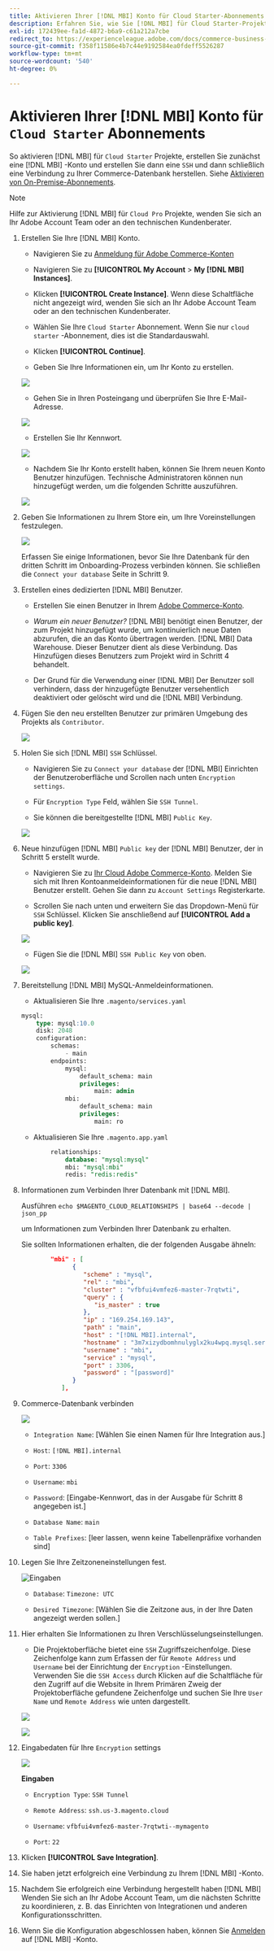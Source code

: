```yaml
---
title: Aktivieren Ihrer [!DNL MBI] Konto für Cloud Starter-Abonnements
description: Erfahren Sie, wie Sie [!DNL MBI] für Cloud Starter-Projekte.
exl-id: 172439ee-fa1d-4872-b6a9-c61a212a7cbe
redirect_to: https://experienceleague.adobe.com/docs/commerce-business-intelligence/mbi/start/onpremise-activation.html
source-git-commit: f358f11586e4b7c44e9192584ea0fdeff5526287
workflow-type: tm+mt
source-wordcount: '540'
ht-degree: 0%

---
```


# Aktivieren Ihrer [!DNL MBI] Konto für `Cloud Starter` Abonnements

So aktivieren [!DNL MBI] für `Cloud Starter` Projekte, erstellen Sie zunächst eine [!DNL MBI] -Konto und erstellen Sie dann eine `SSH` und dann schließlich eine Verbindung zu Ihrer Commerce-Datenbank herstellen. Siehe [Aktivieren von On-Premise-Abonnements](../getting-started/onpremise-activation.md).

>[!NOTE]
>
>Hilfe zur Aktivierung [!DNL MBI] für `Cloud Pro` Projekte, wenden Sie sich an Ihr Adobe Account Team oder an den technischen Kundenberater.

1. Erstellen Sie Ihre [!DNL MBI] Konto.

   - Navigieren Sie zu [Anmeldung für Adobe Commerce-Konten](https://account.magento.com/customer/account/login)

   - Navigieren Sie zu **[!UICONTROL My Account** > **My [!DNL MBI] Instances]**.

   - Klicken **[!UICONTROL Create Instance]**. Wenn diese Schaltfläche nicht angezeigt wird, wenden Sie sich an Ihr Adobe Account Team oder an den technischen Kundenberater.

   - Wählen Sie Ihre `Cloud Starter` Abonnement. Wenn Sie nur `cloud starter` -Abonnement, dies ist die Standardauswahl.

   - Klicken **[!UICONTROL Continue]**.

   - Geben Sie Ihre Informationen ein, um Ihr Konto zu erstellen.

   ![](../assets/create-account-2.png)

   - Gehen Sie in Ihren Posteingang und überprüfen Sie Ihre E-Mail-Adresse.

   ![](../assets/create-account-3.png)

   - Erstellen Sie Ihr Kennwort.

   ![](../assets/create-account-4.png)

   - Nachdem Sie Ihr Konto erstellt haben, können Sie Ihrem neuen Konto Benutzer hinzufügen. Technische Administratoren können nun hinzugefügt werden, um die folgenden Schritte auszuführen.

   ![](../assets/create-account-5.png)

1. Geben Sie Informationen zu Ihrem Store ein, um Ihre Voreinstellungen festzulegen.

   ![](../assets/create-account-6.png)

   Erfassen Sie einige Informationen, bevor Sie Ihre Datenbank für den dritten Schritt im Onboarding-Prozess verbinden können. Sie schließen die `Connect your database` Seite in Schritt 9.

1. Erstellen eines dedizierten [!DNL MBI] Benutzer.

   - Erstellen Sie einen Benutzer in Ihrem [Adobe Commerce-Konto](https://account.magento.com/customer/account/login).

   - _Warum ein neuer Benutzer?_ [!DNL MBI] benötigt einen Benutzer, der zum Projekt hinzugefügt wurde, um kontinuierlich neue Daten abzurufen, die an das Konto übertragen werden. [!DNL MBI] Data Warehouse. Dieser Benutzer dient als diese Verbindung. Das Hinzufügen dieses Benutzers zum Projekt wird in Schritt 4 behandelt.

   - Der Grund für die Verwendung einer [!DNL MBI] Der Benutzer soll verhindern, dass der hinzugefügte Benutzer versehentlich deaktiviert oder gelöscht wird und die [!DNL MBI] Verbindung.

1. Fügen Sie den neu erstellten Benutzer zur primären Umgebung des Projekts als `Contributor`.

   ![](../assets/create-account-7.png)

1. Holen Sie sich [!DNL MBI] `SSH` Schlüssel.

   - Navigieren Sie zu `Connect your database` der [!DNL MBI] Einrichten der Benutzeroberfläche und Scrollen nach unten `Encryption settings`.

   - Für `Encryption Type` Feld, wählen Sie `SSH Tunnel`.

   - Sie können die bereitgestellte [!DNL MBI] `Public Key`.

   ![](../assets/create-account-8.png)

1. Neue hinzufügen [!DNL MBI] `Public key` der [!DNL MBI] Benutzer, der in Schritt 5 erstellt wurde.

   - Navigieren Sie zu [Ihr Cloud Adobe Commerce-Konto](https://account.magento.com/cloud/customer/login/). Melden Sie sich mit Ihren Kontoanmeldeinformationen für die neue [!DNL MBI] Benutzer erstellt. Gehen Sie dann zu `Account Settings` Registerkarte.

   - Scrollen Sie nach unten und erweitern Sie das Dropdown-Menü für `SSH` Schlüssel. Klicken Sie anschließend auf **[!UICONTROL Add a public key]**.

   ![](../assets/create-account-9.png)

   - Fügen Sie die [!DNL MBI] `SSH Public Key` von oben.

   ![](../assets/create-account-10.png)

1. Bereitstellung [!DNL MBI] MySQL-Anmeldeinformationen.

   - Aktualisieren Sie Ihre `.magento/services.yaml`

   ```sql
   mysql:
       type: mysql:10.0
       disk: 2048
       configuration:
           schemas:
               - main
           endpoints:
               mysql:
                   default_schema: main
                   privileges:
                       main: admin
               mbi:
                   default_schema: main
                   privileges:
                       main: ro
   ```

   - Aktualisieren Sie Ihre `.magento.app.yaml`

   ```sql
           relationships:
               database: "mysql:mysql"
               mbi: "mysql:mbi"
               redis: "redis:redis"
   ```

1. Informationen zum Verbinden Ihrer Datenbank mit [!DNL MBI].

   Ausführen
   `echo $MAGENTO_CLOUD_RELATIONSHIPS | base64 --decode | json_pp`

   um Informationen zum Verbinden Ihrer Datenbank zu erhalten.

   Sie sollten Informationen erhalten, die der folgenden Ausgabe ähneln:

   ```json
           "mbi" : [
                 {
                    "scheme" : "mysql",
                    "rel" : "mbi",
                    "cluster" : "vfbfui4vmfez6-master-7rqtwti",
                    "query" : {
                       "is_master" : true
                    },
                    "ip" : "169.254.169.143",
                    "path" : "main",
                    "host" : "[!DNL MBI].internal",
                    "hostname" : "3m7xizydbomhnulyglx2ku4wpq.mysql.service._.magentosite.cloud",
                    "username" : "mbi",
                    "service" : "mysql",
                    "port" : 3306,
                    "password" : "[password]"
                 }
              ],
   ```

1. Commerce-Datenbank verbinden

   ![](../assets/create-account-11.png)

   - `Integration Name`: [Wählen Sie einen Namen für Ihre Integration aus.]

   - `Host`: `[!DNL MBI].internal`

   - `Port`: `3306`

   - `Username`: `mbi`

   - `Password`: [Eingabe-Kennwort, das in der Ausgabe für Schritt 8 angegeben ist.]

   - `Database Name`: `main`

   - `Table Prefixes`: [leer lassen, wenn keine Tabellenpräfixe vorhanden sind]

1. Legen Sie Ihre Zeitzoneneinstellungen fest.

   ![Eingaben](../assets/create-account-12.png)

   - `Database`: `Timezone: UTC`

   - `Desired Timezone`: [Wählen Sie die Zeitzone aus, in der Ihre Daten angezeigt werden sollen.]

1. Hier erhalten Sie Informationen zu Ihren Verschlüsselungseinstellungen.

   - Die Projektoberfläche bietet eine `SSH` Zugriffszeichenfolge. Diese Zeichenfolge kann zum Erfassen der für `Remote Address` und `Username` bei der Einrichtung der `Encryption` -Einstellungen. Verwenden Sie die `SSH Access` durch Klicken auf die Schaltfläche für den Zugriff auf die Website in Ihrem Primären Zweig der Projektoberfläche gefundene Zeichenfolge und suchen Sie Ihre `User Name` und `Remote Address` wie unten dargestellt.

   ![](../assets/create-account-13.png)

   ![](../assets/create-account-14.png)

1. Eingabedaten für Ihre `Encryption` settings

   ![](../assets/create-account-15.png)

   **Eingaben**

   - `Encryption Type`: `SSH Tunnel`

   - `Remote Address`: `ssh.us-3.magento.cloud`

   - `Username`: `vfbfui4vmfez6-master-7rqtwti--mymagento`

   - `Port`: `22`

1. Klicken **[!UICONTROL Save Integration]**.

1. Sie haben jetzt erfolgreich eine Verbindung zu Ihrem [!DNL MBI] -Konto.

1. Nachdem Sie erfolgreich eine Verbindung hergestellt haben [!DNL MBI] Wenden Sie sich an Ihr Adobe Account Team, um die nächsten Schritte zu koordinieren, z. B. das Einrichten von Integrationen und anderen Konfigurationsschritten.

1. Wenn Sie die Konfiguration abgeschlossen haben, können Sie [Anmelden](../getting-started/sign-in.md) auf [!DNL MBI] -Konto.
